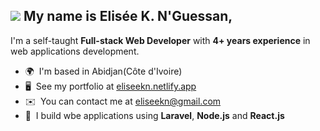 ![](https://user-images.githubusercontent.com/18350557/176309783-0785949b-9127-417c-8b55-ab5a4333674e.gif) My name is Elisée K. N'Guessan,
-------------------------------------------------------------------------------------------------------------------------------------------

I'm a self-taught **Full-stack Web Developer** with **4+ years experience** in web applications development.

*   🌍  I'm based in Abidjan(Côte d'Ivoire)
*   🖥️  See my portfolio at [eliseekn.netlify.app](https://eliseekn.netlify.app)
*   ✉️  You can contact me at [eliseekn@gmail.com](mailto:eliseekn@gmail.com)
*   🧠  I build wbe applications using **Laravel**, **Node.js** and **React.js**
